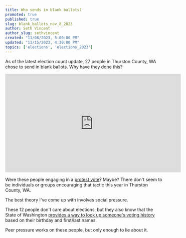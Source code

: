 ```yaml
---
title: Who sends in blank ballots?
promoted: true
published: true
slug: blank_ballots_nov_8_2023
author: Seth Vincent
author_slug: sethvincent
created: "11/08/2023, 5:00:00 PM"
updated: "11/15/2023, 4:30:00 PM"
topics: ['elections', 'elections_2023']
---
```


As of the latest election count update, 27 people in Thurston County, WA chose to send in blank ballots. Why have they done this?

<iframe width="560" height="315" src="https://www.youtube-nocookie.com/embed/wKbU8B-QVZk?si=Zb5-5Cwhjxcx_9kF" title="YouTube video player" frameborder="0" allow="accelerometer; autoplay; clipboard-write; encrypted-media; gyroscope; picture-in-picture; web-share" allowfullscreen></iframe>

Were these people engaging in a [protest vote](https://en.wikipedia.org/wiki/Protest_vote)? Maybe? There don't seem to be individuals or groups encouraging that tactic this year in Thurston County, WA.

The best theory I've come up with involves social pressure.

These 12 people don't care about elections, but they also know that the State of Washington [provides a way to look up someone's voting history](/posts/look_up_voting_history_nov_8_2023/) based on their birthday and first/last names.

Peer pressure works on these people, but only enough to lie about it.
